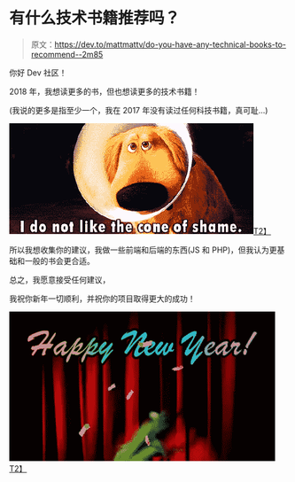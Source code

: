 # 有什么技术书籍推荐吗？

> 原文：<https://dev.to/mattmattv/do-you-have-any-technical-books-to-recommend--2m85>

你好 Dev 社区！

2018 年，我想读更多的书，但也想读更多的技术书籍！

(我说的更多是指至少一个，我在 2017 年没有读过任何科技书籍，真可耻...)

[![shame gif](img/b591f68eaae20174afca9bd9e32d06fb.png)T2】](https://res.cloudinary.com/practicaldev/image/fetch/s--2Kug-3SB--/c_limit%2Cf_auto%2Cfl_progressive%2Cq_66%2Cw_880/https://media3.giphy.com/media/hURsrHYlao1Ko/200.gif)

所以我想收集你的建议，我做一些前端和后端的东西(JS 和 PHP)，但我认为更基础和一般的书会更合适。

总之，我愿意接受任何建议，

我祝你新年一切顺利，并祝你的项目取得更大的成功！

[![happy new year gif](img/86600ef163bc8ebf47e2c8f9ac2a51e6.png)T2】](https://res.cloudinary.com/practicaldev/image/fetch/s--FINReaI3--/c_limit%2Cf_auto%2Cfl_progressive%2Cq_66%2Cw_880/https://media0.giphy.com/media/3ohc15YI9ZJH7q4OCA/giphy.gif)